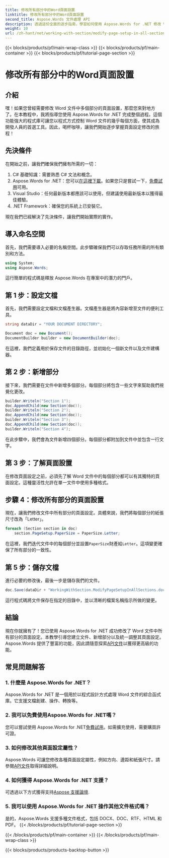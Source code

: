 ```yaml
---
title: 修改所有部分中的Word頁面設置
linktitle: 修改所有部分中的Word頁面設置
second_title: Aspose.Words 文件處理 API
description: 透過這份全面的逐步指南，學習如何使用 Aspose.Words for .NET 修改 Word 文件所有部分的頁面設定。
weight: 10
url: /zh-hant/net/working-with-section/modify-page-setup-in-all-sections/
---
```


{{< blocks/products/pf/main-wrap-class >}}
{{< blocks/products/pf/main-container >}}
{{< blocks/products/pf/tutorial-page-section >}}

# 修改所有部分中的Word頁面設置

## 介紹

嘿！如果您曾經需要修改 Word 文件中多個部分的頁面設置，那麼您來對地方了。在本教程中，我將指導您使用 Aspose.Words for .NET 完成整個過程。這個功能強大的程式庫可讓您以程式方式控制 Word 文件的幾乎每個方面，使其成為開發人員的首選工具。因此，喝杯咖啡，讓我們開始逐步掌握頁面設定修改的旅程！

## 先決條件

在開始之前，讓我們確保我們擁有所需的一切：

1. C# 基礎知識：需要熟悉 C# 文法和概念。
2.  Aspose.Words for .NET：您可以[在這裡下載](https://releases.aspose.com/words/net/)。如果您只是嘗試一下，[免費試用](https://releases.aspose.com/)可用。
3. Visual Studio：任何最新版本都應該可以使用，但建議使用最新版本以獲得最佳體驗。
4. .NET Framework：確保您的系統上已安裝它。

現在我們已經解決了先決條件，讓我們開始實際的實作。

## 導入命名空間

首先，我們需要導入必要的名稱空間。此步驟確保我們可以存取任務所需的所有類別和方法。

```csharp
using System;
using Aspose.Words;
```

這行簡單的程式碼是釋放 Aspose.Words 在專案中的潛力的門戶。

## 第 1 步：設定文檔

首先，我們需要設定文檔和文檔產生器。文檔產生器是將內容新增至文件的便利工具。

```csharp
string dataDir = "YOUR DOCUMENT DIRECTORY";

Document doc = new Document();
DocumentBuilder builder = new DocumentBuilder(doc);
```

在這裡，我們定義用於保存文件的目錄路徑，並初始化一個新文件以及文件建構器。

## 第 2 步：新增部分

接下來，我們需要在文件中新增多個部分。每個部分將包含一些文字來幫助我們視覺化更改。

```csharp
builder.Writeln("Section 1");
doc.AppendChild(new Section(doc));
builder.Writeln("Section 2");
doc.AppendChild(new Section(doc));
builder.Writeln("Section 3");
doc.AppendChild(new Section(doc));
builder.Writeln("Section 4");
```

在此步驟中，我們會為文件新增四個部分。每個部分都附加到文件中並包含一行文字。

## 第 3 步：了解頁面設置

在修改頁面設定之前，必須先了解 Word 文件中的每個部分都可以有其獨特的頁面設定。這種靈活性允許在單一文件中使用多種格式。

## 步驟 4：修改所有部分的頁面設置

現在，讓我們修改文件中所有部分的頁面設定。具體來說，我們將每個部分的紙張尺寸改為「Letter」。

```csharp
foreach (Section section in doc)
    section.PageSetup.PaperSize = PaperSize.Letter;
```

在這裡，我們迭代文件中的每個部分並設置`PaperSize`財產給`Letter`。這項變更確保了所有部分的一致性。

## 第 5 步：儲存文檔

進行必要的修改後，最後一步是儲存我們的文件。

```csharp
doc.Save(dataDir + "WorkingWithSection.ModifyPageSetupInAllSections.doc");
```

這行程式碼將文件保存在指定的目錄中，並以清晰的檔案名稱指示所做的變更。

## 結論

現在你就擁有了！您已使用 Aspose.Words for .NET 成功修改了 Word 文件中所有部分的頁面設定。本教學引導您建立文件、新增部分以及統一調整其頁面設定。 Aspose.Words 提供了豐富的功能，因此請隨意探索[API文件](https://reference.aspose.com/words/net/)以獲得更高級的功能。

## 常見問題解答

### 1. 什麼是 Aspose.Words for .NET？

Aspose.Words for .NET 是一個用於以程式設計方式處理 Word 文件的綜合函式庫。它支援文檔創建、操作、轉換等。

### 2. 我可以免費使用Aspose.Words for .NET嗎？

您可以嘗試使用 Aspose.Words for .NET[免費試用](https://releases.aspose.com/)。如需擴充使用，需要購買許可證。

### 3. 如何修改其他頁面設定屬性？

 Aspose.Words 可讓您修改各種頁面設定屬性，例如方向、邊距和紙張尺寸。請參閱[API文件](https://reference.aspose.com/words/net/)取得詳細說明。

### 4. 如何獲得 Aspose.Words for .NET 支援？

可透過以下方式獲得支持[Aspose 支援論壇](https://forum.aspose.com/c/words/8).

### 5. 我可以使用 Aspose.Words for .NET 操作其他文件格式嗎？

是的，Aspose.Words 支援多種文件格式，包括 DOCX、DOC、RTF、HTML 和 PDF。
{{< /blocks/products/pf/tutorial-page-section >}}

{{< /blocks/products/pf/main-container >}}
{{< /blocks/products/pf/main-wrap-class >}}

{{< blocks/products/products-backtop-button >}}
